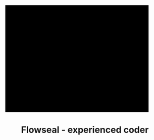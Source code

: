 <img src="https://github.com/AKonLegend/AKonLegend/blob/main/Flowseal.gif?raw=true" align="center" />
<h1 align="center">Flowseal - experienced coder </h1>
